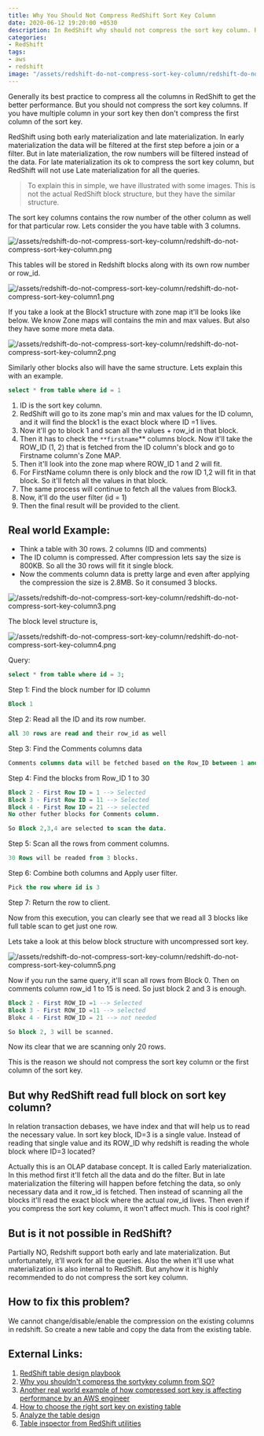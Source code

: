 ```yaml
---
title: Why You Should Not Compress RedShift Sort Key Column
date: 2020-06-12 19:20:00 +0530
description: In RedShift why should not compress the sort key column. RedShift is using the early materialization for most of the columns. So it'll read more blocks on non sort key columns.
categories:
- RedShift
tags:
- aws
- redshift
image: "/assets/redshift-do-not-compress-sort-key-column/redshift-do-not-compress-sort-key-column4.png"
---
```

Generally its best practice to compress all the columns in RedShift to get the better performance. But you should not compress the sort key columns. If you have multiple column in your sort key then don't compress the first column of the sort key.

RedShift using both early materialization and late materialization. In early materialization the data will be filtered at the first step before a join or a filter. But in late materialization, the row numbers will be filtered instead of the data. For late materialization its ok to compress the sort key column, but RedShift will not use Late materialization for all the queries. 

> To explain this in simple, we have illustrated with some images. This is not the actual RedShift block structure, but they have the similar structure.

The sort key columns contains the row number of the other column as well for that particular row. Lets consider the you have table with 3 columns.

![/assets/redshift-do-not-compress-sort-key-column/redshift-do-not-compress-sort-key-column.png](/assets/redshift-do-not-compress-sort-key-column/redshift-do-not-compress-sort-key-column.png)

This tables will be stored in Redshift blocks along with its own row number or row_id.

![/assets/redshift-do-not-compress-sort-key-column/redshift-do-not-compress-sort-key-column1.png](/assets/redshift-do-not-compress-sort-key-column/redshift-do-not-compress-sort-key-column1.png)

If you take a look at the Block1 structure with zone map it'll be looks like below. We know Zone maps will contains the min and max values. But also they have some more meta data. 

![/assets/redshift-do-not-compress-sort-key-column/redshift-do-not-compress-sort-key-column2.png](/assets/redshift-do-not-compress-sort-key-column/redshift-do-not-compress-sort-key-column2.png)

Similarly other blocks also will have the same structure. Lets explain this with an example.

```sql
select * from table where id = 1
```

1. ID is the sort key column.
2. RedShift will go to its zone map's min and max values for the ID column, and it will find the block1 is the exact block where ID =1 lives.
3. Now it'll go to block 1 and scan all the values + row_id in that block.
4. Then it has to check the `**firstname`** columns block. Now it'll take the ROW_ID (1, 2) that is fetched from the ID column's block and go to Firstname column's Zone MAP. 
5. Then it'll look into the zone map where ROW_ID 1 and 2 will fit. 
6. For FirstName column there is only block and the row ID 1,2 will fit in that block. So it'll fetch all the values in that block.
7. The same process will continue to fetch all the values from Block3. 
8. Now, it'll do the user filter (id = 1)
9. Then the final result will be provided to the client.

## Real world Example:

- Think a table with 30 rows. 2 columns (ID and comments)
- The ID column is compressed.  After compression lets say the size is 800KB. So all the 30 rows will fit it single block.
- Now the comments column data is pretty large and even after applying the compression the size is 2.8MB. So it consumed 3 blocks.

![/assets/redshift-do-not-compress-sort-key-column/redshift-do-not-compress-sort-key-column3.png](/assets/redshift-do-not-compress-sort-key-column/redshift-do-not-compress-sort-key-column3.png)

The block level structure is,

![/assets/redshift-do-not-compress-sort-key-column/redshift-do-not-compress-sort-key-column4.png](/assets/redshift-do-not-compress-sort-key-column/redshift-do-not-compress-sort-key-column4.png)

Query: 

```sql
select * from table where id = 3;
```

Step 1: Find the block number for ID column 

```sql
Block 1
```

Step 2: Read all the ID and its row number.

```sql
all 30 rows are read and their row_id as well
```

Step 3: Find the Comments columns data 

```sql
Comments columns data will be fetched based on the Row_ID between 1 and 30
```

Step 4: Find the blocks from Row_ID 1 to 30

```sql
Block 2 - First Row ID = 1 --> Selected
Block 3 - First Row ID = 11 --> Selected
Block 4 - First Row ID = 21 --> selected
No other futher blocks for Comments column.

So Block 2,3,4 are selected to scan the data.
```

Step 5: Scan all the rows from comment columns.

```sql
30 Rows will be readed from 3 blocks.
```

Step 6: Combine both columns and Apply user filter.

```sql
Pick the row where id is 3
```

Step 7: Return the row to client. 

Now from this execution, you can clearly see that we read all 3 blocks like full table scan to get just one row.

Lets take a look at this below block structure with uncompressed sort key.

![/assets/redshift-do-not-compress-sort-key-column/redshift-do-not-compress-sort-key-column5.png](/assets/redshift-do-not-compress-sort-key-column/redshift-do-not-compress-sort-key-column5.png)

Now if you run the same query, it'll scan all rows from Block 0. Then on comments column row_id 1 to 15 is need. So just block 2 and 3 is enough.

```sql
Block 2 - First ROW_ID =1 --> Selected
Block 3 - First ROW_ID =11 --> selected
Blokc 4 - First ROW_ID = 21 --> not needed

So block 2, 3 will be scanned.
```

Now its clear that we are scanning only 20 rows. 

This is the reason we should not compress the sort key column or the first column of the sort key.

## But why RedShift read full block on sort key column?

In relation transaction debases, we have index and that will help us to read the necessary value. In sort key block, ID=3 is a single value. Instead of reading that single value and its ROW_ID why redshift is reading the whole block where ID=3 located? 

Actually this is an OLAP database concept. It is called Early materialization. In this method first it'll fetch all the data and do the filter. But in late materialization the filtering will happen before fetching the data, so only necessary data and it row_id is fetched. Then instead of scanning all the blocks it'll read the exact block where the actual row_id lives. Then even if you compress the sort key column, it won't affect much. This is cool right? 

## But is it not possible in RedShift?

Partially NO, Redshift support both early and late materialization. But unfortunately, it'll work for all the queries. Also the when it'll use what materialization is also internal to RedShift. But anyhow it is highly recommended to do not compress the sort key column.

## How to fix this problem?

We cannot change/disable/enable the compression on the existing columns in redshift. So create a new table and copy the data from the existing table. 

## External Links:

1. [RedShift table design playbook](https:/aws.amazon.com/blogs/big-data/amazon-redshift-engineerings-advanced-table-design-playbook-distribution-styles-and-distribution-keys/)
2. [Why you shouldn't compress the sortykey column from SO?](https:/stackoverflow.com/questions/61546930/redshift-why-you-shouldnt-compress-the-sortykey-column)
3. [Another real world example of how compressed sort key is affecting performance by an AWS engineer](https:/github.com/awslabs/amazon-redshift-utils/blob/master/src/Investigations/EarlyMaterialization.md)
4.  [How to choose the right sort key on existing table](https:/thedataguy.in/rskit/sortkeys)
5. [Analyze the table design](https:/docs.aws.amazon.com/redshift/latest/dg/c_analyzing-table-design.html)
6. [Table inspector from RedShift utilities](https:/github.com/awslabs/amazon-redshift-utils/blob/master/src/AdminScripts/table_inspector.sql)